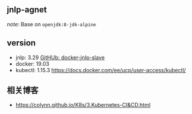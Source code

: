 ## jnlp-agnet


_note_: Base on ```openjdk:8-jdk-alpine```

## version 
* jnlp: 3.29 [GitHUb: docker-jnlp-slave](https://github.com/jenkinsci/docker-jnlp-slave)
* docker: 19.03
* kubectl: 1.15.3 https://docs.docker.com/ee/ucp/user-access/kubectl/

## 相关博客
* https://colynn.github.io/K8s/3.Kubernetes-CI&CD.html
